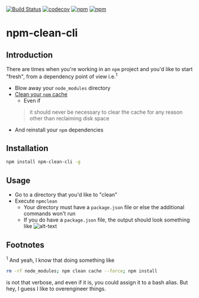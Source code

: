 [![Build Status](https://travis-ci.org/jaebradley/npm-clean-cli.svg?branch=master)](https://travis-ci.org/jaebradley/npm-clean-cli)
[![codecov](https://codecov.io/gh/jaebradley/npm-clean-cli/branch/master/graph/badge.svg)](https://codecov.io/gh/jaebradley/npm-clean-cli)
[![npm](https://img.shields.io/npm/v/npm-clean-cli.svg)](https://github.com/jaebradley/npm-clean-cli)
[![npm](https://img.shields.io/npm/dt/npm-clean-cli.svg)](https://github.com/jaebradley/npm-clean-cli)

# npm-clean-cli

## Introduction
There are times when you're working in an `npm` project and you'd like to start "fresh", from a dependency point of view i.e.<sup>1</sup>

* Blow away your `node_modules` directory
* [Clean your `npm` cache](https://docs.npmjs.com/cli/cache) 
  * Even if 
  > it should never be necessary to clear the cache for any reason other than reclaiming disk space
* And reinstall your `npm` dependencies

## Installation
```bash
npm install npm-clean-cli -g
```

## Usage

* Go to a directory that you'd like to "clean"
* Execute `npmclean`
  * Your directory must have a `package.json` file or else the additional commands won't run
  * If you do have a `package.json` file, the output should look something like
  ![alt-text](https://i.imgur.com/FbkcuGo.png)

## Footnotes
<sup>1</sup>
And yeah, I know that doing something like
```bash
rm -rf node_modules; npm clean cache --force; npm install
```
is not that verbose, and even if it is, you could assign it to a bash alias. But hey, I guess I like to overengineer things.
